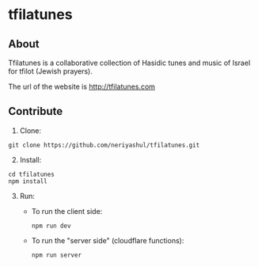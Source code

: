 # tfilatunes
## About ##
Tfilatunes is a collaborative collection of Hasidic tunes and music of Israel for tfilot (Jewish prayers).

The url of the website is http://tfilatunes.com

## Contribute ##

1. Clone:
```
git clone https://github.com/neriyashul/tfilatunes.git
```
2. Install:
```
cd tfilatunes
npm install
```

3. Run:
    * To run the client side:
        ```
        npm run dev
        ```

    * To run the "server side" (cloudflare functions):
        ```
        npm run server
        ```